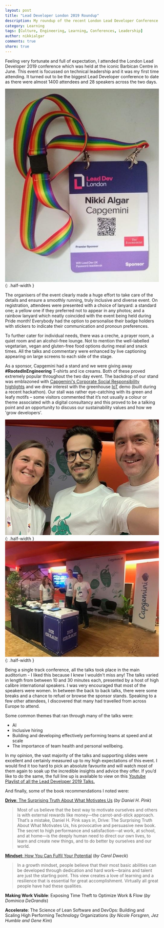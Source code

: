 ```yaml
---
layout: post
title: "Lead Developer London 2019 Roundup"
description: My roundup of the recent London Lead Developer Conference held at the Barbican Centre.
category: Learning
tags: [Culture, Engineering, Learning, Conferences, Leadership]
author: nikkialgar
comments: true
share: true
---
```


Feeling very fortunate and full of expectation, I attended the London Lead Developer 2019 conference which was held at the iconic Barbican Centre in June. This event is focussed on technical leadership and it was my first time attending. It turned out to be the biggest Lead Developer conference to date as there were almost 1400 attendees and 28 speakers across the two days.

![Rainbow lanyard](/images/2019-07-09-Lead-Dev-London-2019/badge-min.jpg){: .half-width }
 
The organisers of the event clearly made a huge effort to take care of the details and ensure a smoothly running, truly inclusive and diverse event. On registration, attendees were presented with a choice of lanyard: a standard one; a yellow one if they preferred not to appear in any photos; and a rainbow lanyard which neatly coincided with the event being held during Pride month! Everybody had the option to personalise their badge holders with stickers to indicate their communication and pronoun preferences. 

To further cater for individual needs, there was a creche, a prayer room, a quiet room and an alcohol-free lounge. Not to mention the well-labelled vegetarian, vegan and gluten-free food options during meal and snack times. All the talks and commentary were enhanced by live captioning appearing on large screens to each side of the stage.
 
As a sponsor, Capgemini had a stand and we were giving away **#RootedInEngineering** T-shirts and ice creams. Both of these proved extremely popular throughout the two day event. The backdrop of our stand was emblazoned with [Capgemini's Corporate Social Responsibility highlights](https://www.capgemini.com/our-company/our-corporate-social-responsibility-program/) and we drew interest with the greenhouse [IoT](https://capgemini.github.io/tags/#IoT) demo (built during a recent hackathon). Our stall was rather eye-catching with its green and leafy motifs – some visitors commented that it’s not usually a colour or theme associated with a digital consultancy and this proved to be a talking point and an opportunity to discuss our sustainability values and how we 'grow developers'.

![DX Team](/images/2019-07-09-Lead-Dev-London-2019/DX_team-min.jpg){: .half-width }
![Our Booth](/images/2019-07-09-Lead-Dev-London-2019/booth7-min.jpg){: .half-width }
 
Being a single track conference, all the talks took place in the main auditorium - I liked this because I knew I wouldn't miss any! The talks varied in length from between 10 and 30 minutes each, presented by a host of high calibre international speakers. I was very encouraged that most of the speakers were women. In between the back to back talks, there were some breaks and a chance to refuel or browse the sponsor stands. Speaking to a few other attendees, I discovered that many had travelled from across Europe to attend.
 
Some common themes that ran through many of the talks were: 
* AI
* Inclusive hiring
* Building and developing effectively performing teams at speed and at scale
* The importance of team health and personal wellbeing.

In my opinion, the vast majority of the talks and supporting slides were excellent and certainly measured up to my high expectations of this event. I would find it too hard to pick an absolute favourite and will watch most of them again to soak up the incredible insights and advice they offer. If you’d like to do the same, the full line up is available to view on this [Youtube Playlist of all the Lead Developer 2019 Talks.][videos]

And finally, some of the book recommendations I noted were:
 
[**Drive**: The Surprising Truth About What Motivates Us](https://www.danpink.com/drive./) (_by Daniel H. Pink_)
>Most of us believe that the best way to motivate ourselves and others is with external rewards like money—the carrot-and-stick approach. That’s a mistake, Daniel H. Pink says in, Drive: The Surprising Truth About What Motivates Us, his provocative and persuasive new book. The secret to high performance and satisfaction—at work, at school, and at home—is the deeply human need to direct our own lives, to learn and create new things, and to do better by ourselves and our world.

[**Mindset**: How You Can Fulfil Your Potential](https://mindsetonline.com/) (_by Carol Dweck_)
>In a growth mindset, people believe that their most basic abilities can be developed through dedication and hard work—brains and talent are just the starting point. This view creates a love of learning and a resilience that is essential for great accomplishment. Virtually all great people have had these qualities.

**Making Work Visible**: Exposing Time Theft to Optimize Work & Flow (_by Dominica DeGrandis_)

**Accelerate**: The Science of Lean Software and DevOps: Building and Scaling High Performing Technology Organizations (_by Nicole Forsgren, Jez Humble and Gene Kim_)
 
[videos]: https://www.youtube.com/playlist?list=PLBzScQzZ83I9uW36NnjX6Pe5P63EpEk_q
